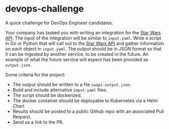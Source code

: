 # devops-challenge
A quick challenge for DevOps Engineer candidates.

Your company has tasked you with writing an integration for the [Star Wars API](https://swapi.dev/). The input of the integration will be similar to `input.yaml`. Write a script in Go or Python that will call out to the [Star Wars API](https://swapi.dev/) and gather information on each object in `input.yaml`. The output should be in JSON format so that it can be ingested by another service, to be created in the future. An example of what the future service will expect has been provided as `output.json`.

Some criteria for the project:
- The output should be written to a file `swapi-output.json`.
- Build and include alternative `input.yaml` files.
- The script should be dockerized.
- The docker container should be deployable to Kubernetes via a Helm Chart
- Results should be posted to a public Github repo with an associated Pull Request.
- Send us a link to the PR.

